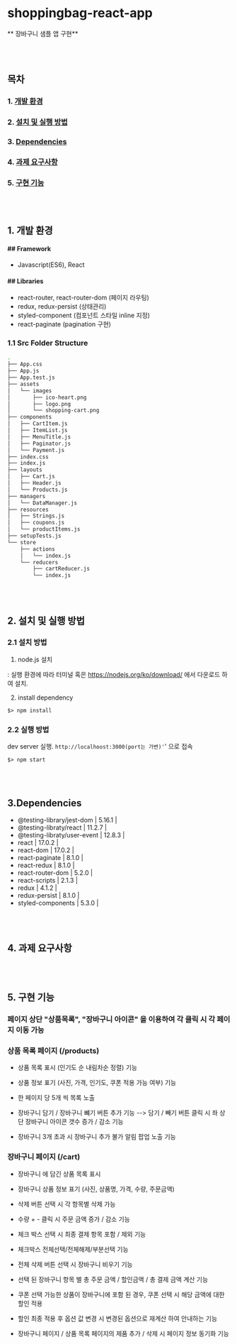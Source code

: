 # shoppingbag-react-app

** 장바구니 샘플 앱  구현**


<br>

<br>

## 목차

### 1. [개발 환경](#dev-environment)

### 2. [설치 및 실행 방법](#installation)

### 3. [Dependencies](#dependencies)

### 4. [과제 요구사항](#requirement)

### 5. [구현 기능](#solution)





<br>

<br>

<h2 id="dev-environment">1. 개발 환경</h2>

####

#### ## Framework

- Javascript(ES6), React

#### ## Libraries

- react-router, react-router-dom (페이지 라우팅)
- redux, redux-persist (상태관리)
- styled-component (컴포넌트 스타일 inline 지정)
- react-paginate (pagination 구현)




### 1.1 Src Folder Structure

```bash
.
├── App.css
├── App.js
├── App.test.js
├── assets
│   └── images
│       ├── ico-heart.png
│       ├── logo.png
│       └── shopping-cart.png
├── components
│   ├── CartItem.js
│   ├── ItemList.js
│   ├── MenuTitle.js
│   ├── Paginator.js
│   └── Payment.js
├── index.css
├── index.js
├── layouts
│   ├── Cart.js
│   ├── Header.js
│   └── Products.js
├── managers
│   └── DataManager.js
├── resources
│   ├── Strings.js
│   ├── coupons.js
│   └── productItems.js
├── setupTests.js
└── store
    ├── actions
    │   └── index.js
    └── reducers
        ├── cartReducer.js
        └── index.js

```

<br>

<br>

<h2 id="installation">2. 설치 및 실행 방법</h2>



### 2.1 설치 방법

1. node.js 설치

: 실행 환경에 따라 터미널 혹은 https://nodejs.org/ko/download/ 에서 다운로드 하여 설치.

2. install dependency

~~~
$> npm install
~~~



### 2.2 실행 방법

dev server 실행. `http://localhoost:3000(port는 가변)'`' 으로 접속

~~~
$> npm start
~~~


<br>

<br>

<h2 id="dependencies"> 3.Dependencies </h2>


- @testing-library/jest-dom               | 5.16.1 |
- @testing-libraty/react                  | 11.2.7 |
- @testing-libraty/user-event             | 12.8.3 |
- react                                   | 17.0.2 |
- react-dom                               | 17.0.2 |
- react-paginate                          | 8.1.0  |
- react-redux                             | 8.1.0  |
- react-router-dom                        | 5.2.0  |
- react-scripts                           | 2.1.3  |
- redux                                   | 4.1.2  |
- redux-persist                           | 8.1.0  |
- styled-components                       | 5.3.0  |


<br>

<br>

<h2 id="requirement">4. 과제 요구사항</h2>

<br>

<br>


<h2 id="solution">5. 구현 기능</h2>

### 페이지 상단  "상품목록", "장바구니 아이콘" 을 이용하여 각 클릭 시 각 페이지 이동 가능

### 상품 목록 페이지 (/products)

- 상품 목록 표시 (인기도 순 내림차순 정렬) 기능
- 상품 정보 표기 (사진, 가격, 인기도, 쿠폰 적용 가능 여부) 기능
- 한 페이지 당 5개 씩 목록 노출 
- 장바구니 담기 / 장바구니 뺴기 버튼 추가 기능 
--> 담기 / 빼기 버튼 클릭 시 좌 상단 장바구니 아이콘 갯수 증가 / 감소 기능  

- 장바구니 3개 초과 시 장바구니 추가 불가 알림 팝업 노출 기능 

### 장바구니 페이지 (/cart)

- 장바구니 에 담긴 상품 목록 표시 
- 장바구니 상품 정보 표기 (사진, 상품명, 가격, 수량, 주문금액)
- 삭제 버튼 선택 시 각 항목별 삭제 가능
- 수량 + - 클릭 시 주문 금액 증가 / 감소 기능
- 체크 박스 선택 시 최종 결제 항목 포함 / 제외 기능 
- 체크박스 전체선택/전체해제/부분선택 기능 
- 전체 삭제 버튼 선택 시 장바구니 비우기 기능

- 선택 된 장바구니 항목 별 총 주문 금액 / 할인금액 / 총 결제 금액 계산 기능
- 쿠폰 선택 가능한 상품이 장바구니에 포함 된 경우, 쿠폰 선택 시 해당 금액에 대한 할인 적용 
- 할인 최종 적용 후 옵션 값 변경 시 변경된 옵션으로 재계산 하여 안내하는 기능
- 장바구니 페이지 / 상품 목록 페이지의 제품 추가 / 삭제 시 페이지 정보 동기화 기능 




